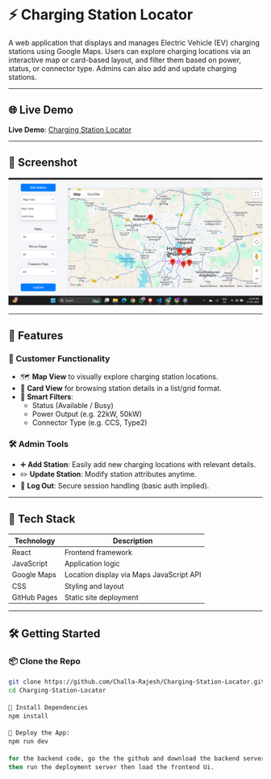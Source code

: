 # ⚡ Charging Station Locator

A web application that displays and manages Electric Vehicle (EV) charging stations using Google Maps. Users can explore charging locations via an interactive map or card-based layout, and filter them based on power, status, or connector type. Admins can also add and update charging stations.

---

## 🌐 Live Demo

**Live Demo**: [Charging Station Locator](https://challa-rajesh.github.io/Charging-Station-Locator/)

---

## 📸 Screenshot

![App Screenshot](https://github.com/Challa-Rajesh/Charging-Station-Locator/blob/master/UI%20View%20of%20the%20application.png?raw=true)


---

## 🚀 Features

### 🔎 Customer Functionality
- 🗺️ **Map View** to visually explore charging station locations.
- 🧾 **Card View** for browsing station details in a list/grid format.
- 🎯 **Smart Filters**:
  - Status (Available / Busy)
  - Power Output (e.g. 22kW, 50kW)
  - Connector Type (e.g. CCS, Type2)

### 🛠 Admin Tools
- ➕ **Add Station**: Easily add new charging locations with relevant details.
- ✏️ **Update Station**: Modify station attributes anytime.
- 🔐 **Log Out**: Secure session handling (basic auth implied).

---

## 🧰 Tech Stack

| Technology   | Description                                 |
|--------------|---------------------------------------------|
| React        | Frontend framework                          |
| JavaScript   | Application logic                           |
| Google Maps  | Location display via Maps JavaScript API    |
| CSS          | Styling and layout                          |
| GitHub Pages | Static site deployment                      |

---

## 🛠 Getting Started

### 📦 Clone the Repo

```bash
git clone https://github.com/Challa-Rajesh/Charging-Station-Locator.git
cd Charging-Station-Locator

🔧 Install Dependencies
npm install

🚀 Deploy the App:
npm run dev

for the backend code, go the the github and download the backend server.
then run the deployment server then load the frontend Ui.


